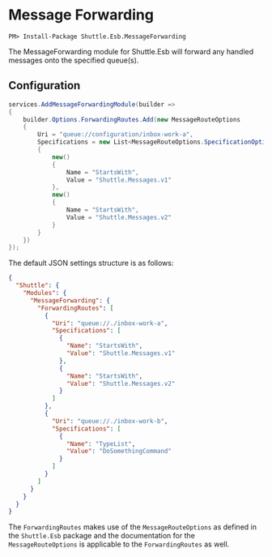 # Message Forwarding

```
PM> Install-Package Shuttle.Esb.MessageForwarding
```

The MessageForwarding module for Shuttle.Esb will forward any handled messages onto the specified queue(s).

## Configuration

```c#
services.AddMessageForwardingModule(builder => 
{
	builder.Options.ForwardingRoutes.Add(new MessageRouteOptions
	{
		Uri = "queue://configuration/inbox-work-a",
        Specifications = new List<MessageRouteOptions.SpecificationOptions>
        {
            new()
            {
                Name = "StartsWith",
                Value = "Shuttle.Messages.v1"
            },
            new()
            {
                Name = "StartsWith",
                Value = "Shuttle.Messages.v2"
            }
        }
	})
});
```

The default JSON settings structure is as follows:

```json
{
  "Shuttle": {
    "Modules": {
      "MessageForwarding": {
        "ForwardingRoutes": [
          {
            "Uri": "queue://./inbox-work-a",
            "Specifications": [
              {
                "Name": "StartsWith",
                "Value": "Shuttle.Messages.v1"
              },
              {
                "Name": "StartsWith",
                "Value": "Shuttle.Messages.v2"
              }
            ]
          },
          {
            "Uri": "queue://./inbox-work-b",
            "Specifications": [
              {
                "Name": "TypeList",
                "Value": "DoSomethingCommand"
              }
            ]
          }
        ]
      }
    }
  }
}
```

The `ForwardingRoutes` makes use of the `MessageRouteOptions` as defined in the `Shuttle.Esb` package and the documentation for the `MessageRouteOptions` is applicable to the `ForwardingRoutes` as well.